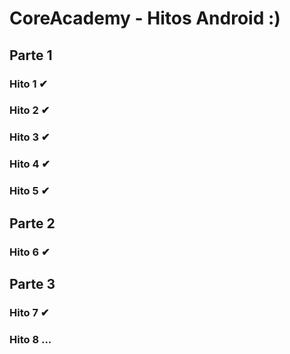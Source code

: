 # CoreAcademy - Hitos Android :)

## Parte 1
### Hito 1 ✔
### Hito 2 ✔
### Hito 3 ✔
### Hito 4 ✔
### Hito 5 ✔

## Parte 2
### Hito 6 ✔

## Parte 3
### Hito 7 ✔
### Hito 8 ...